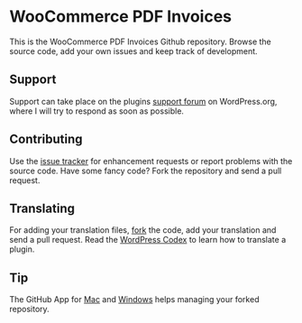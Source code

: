 # WooCommerce PDF Invoices

This is the WooCommerce PDF Invoices Github repository. Browse the source code, add your own issues and keep track of development.

## Support

Support can take place on the plugins [support forum](https://wordpress.org/support/plugin/woocommerce-pdf-invoices) on WordPress.org, where I will try to respond as soon as possible.

## Contributing

Use the [issue tracker](https://github.com/baselbers/woocommerce-pdf-invoices/issues/new) for enhancement requests or report problems with the source code. Have some fancy code? Fork the repository and send a pull request.

## Translating

For adding your translation files, [fork](https://github.com/piffpaffpuff/woocommerce-pdf-invoices/fork) the code, add your translation and send a pull request. Read the [WordPress Codex](http://codex.wordpress.org/Translating_WordPress) to learn how to translate a plugin.

## Tip

The GitHub App for [Mac](https://mac.github.com) and [Windows](https://windows.github.com) helps managing your forked repository.